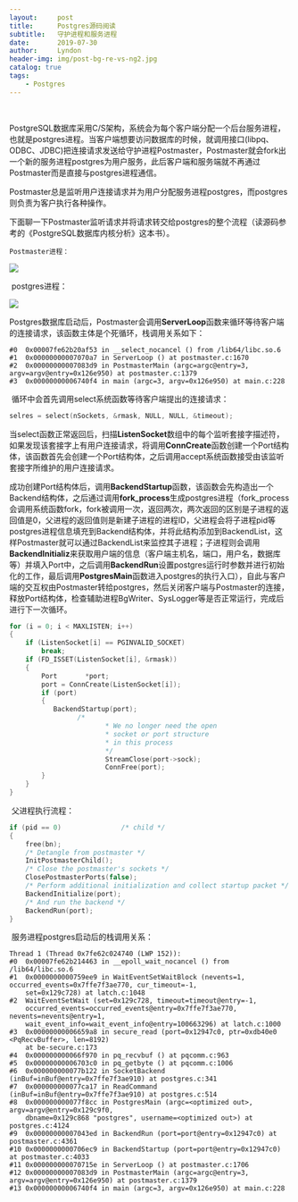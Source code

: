 ```yaml
---
layout:     post
title:      Postgres源码阅读
subtitle:   守护进程和服务进程
date:       2019-07-30
author:     Lyndon
header-img: img/post-bg-re-vs-ng2.jpg
catalog: true
tags:
    - Postgres
---
```


​	

​	PostgreSQL数据库采用C/S架构，系统会为每个客户端分配一个后台服务进程，也就是postgres进程。当客户端想要访问数据库的时候，就调用接口(libpq、ODBC、JDBC)把连接请求发送给守护进程Postmaster，Postmaster就会fork出一个新的服务进程postgres为用户服务，此后客户端和服务端就不再通过Postmaster而是直接与postgres进程通信。

​	Postmaster总是监听用户连接请求并为用户分配服务进程postgres，而postgres则负责为客户执行各种操作。

​    下面聊一下Postmaster监听请求并将请求转交给postgres的整个流程（读源码参考的《PostgreSQL数据库内核分析》这本书）。

 	Postmaster进程：

![](https://raw.githubusercontent.com/YangHao1992/YangHao1992.github.io/master/_img/Postmaster.png)

​	postgres进程：

![](https://raw.githubusercontent.com/YangHao1992/YangHao1992.github.io/master/_img/postgres.png)

​	Postgres数据库启动后，Postmaster会调用**ServerLoop**函数来循环等待客户端的连接请求，该函数主体是个死循环，栈调用关系如下：

```
#0  0x00007fe62b20af53 in __select_nocancel () from /lib64/libc.so.6
#1  0x00000000007070a7 in ServerLoop () at postmaster.c:1670
#2  0x00000000007083d9 in PostmasterMain (argc=argc@entry=3, argv=argv@entry=0x126e950) at postmaster.c:1379
#3  0x00000000006740f4 in main (argc=3, argv=0x126e950) at main.c:228
```

​	循环中会首先调用select系统函数等待客户端提出的连接请求：

```c
selres = select(nSockets, &rmask, NULL, NULL, &timeout);
```

​	当select函数正常返回后，扫描**ListenSocket**数组中的每个监听套接字描述符，如果发现该套接字上有用户连接请求，将调用**ConnCreate**函数创建一个Port结构体，该函数首先会创建一个Port结构体，之后调用accept系统函数接受由该监听套接字所维护的用户连接请求。

​	成功创建Port结构体后，调用**BackendStartup**函数，该函数会先构造出一个Backend结构体，之后通过调用**fork_process**生成postgres进程（fork_process会调用系统函数fork，fork被调用一次，返回两次，两次返回的区别是子进程的返回值是0，父进程的返回值则是新建子进程的进程ID，父进程会将子进程pid等postgres进程信息填充到Backend结构体，并将此结构添加到BackendList，这样Postmaster就可以通过BackendList来监控其子进程；子进程则会调用**BackendInitializ**来获取用户端的信息（客户端主机名，端口，用户名，数据库等）并填入Port中，之后调用**BackendRun**设置postgres运行时参数并进行初始化的工作，最后调用**PostgresMain**函数进入postgres的执行入口），自此与客户端的交互权由Postmaster转给postgres，然后关闭客户端与Postmaster的连接，释放Port结构体，检查辅助进程BgWriter、SysLogger等是否正常运行，完成后进行下一次循环。

```c
for (i = 0; i < MAXLISTEN; i++)
{
    if (ListenSocket[i] == PGINVALID_SOCKET)
        break;
    if (FD_ISSET(ListenSocket[i], &rmask))
    {
        Port	   *port;
        port = ConnCreate(ListenSocket[i]);
        if (port)
        {
           BackendStartup(port);
    			 /*
		 				* We no longer need the open
		 				* socket or port structure
		 				* in this process
		 				*/
						StreamClose(port->sock);
						ConnFree(port);
        }
    }
}
```

​	父进程执行流程：

```C
if (pid == 0)				/* child */
{
	free(bn);
	/* Detangle from postmaster */
	InitPostmasterChild();
	/* Close the postmaster's sockets */
	ClosePostmasterPorts(false);
	/* Perform additional initialization and collect startup packet */
	BackendInitialize(port);
	/* And run the backend */
	BackendRun(port);
}
```

​	服务进程postgres启动后的栈调用关系：

```
Thread 1 (Thread 0x7fe62c024740 (LWP 152)):
#0  0x00007fe62b214463 in __epoll_wait_nocancel () from /lib64/libc.so.6
#1  0x0000000000759ee9 in WaitEventSetWaitBlock (nevents=1, occurred_events=0x7ffe7f3ae770, cur_timeout=-1,
    set=0x129c728) at latch.c:1048
#2  WaitEventSetWait (set=0x129c728, timeout=timeout@entry=-1,
    occurred_events=occurred_events@entry=0x7ffe7f3ae770, nevents=nevents@entry=1,
    wait_event_info=wait_event_info@entry=100663296) at latch.c:1000
#3  0x00000000006659a8 in secure_read (port=0x12947c0, ptr=0xdb40e0 <PqRecvBuffer>, len=8192)
    at be-secure.c:173
#4  0x000000000066f970 in pq_recvbuf () at pqcomm.c:963
#5  0x00000000006703c0 in pq_getbyte () at pqcomm.c:1006
#6  0x000000000077b122 in SocketBackend (inBuf=inBuf@entry=0x7ffe7f3ae910) at postgres.c:341
#7  0x000000000077ca17 in ReadCommand (inBuf=inBuf@entry=0x7ffe7f3ae910) at postgres.c:514
#8  0x000000000077f8cc in PostgresMain (argc=<optimized out>, argv=argv@entry=0x129c9f0,
    dbname=0x129c868 "postgres", username=<optimized out>) at postgres.c:4124
#9  0x00000000007043ed in BackendRun (port=port@entry=0x12947c0) at postmaster.c:4361
#10 0x0000000000706ec9 in BackendStartup (port=port@entry=0x12947c0) at postmaster.c:4033
#11 0x000000000070715e in ServerLoop () at postmaster.c:1706
#12 0x00000000007083d9 in PostmasterMain (argc=argc@entry=3, argv=argv@entry=0x126e950) at postmaster.c:1379
#13 0x00000000006740f4 in main (argc=3, argv=0x126e950) at main.c:228
```

